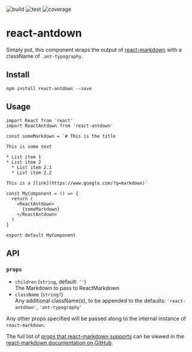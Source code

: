 ![build](https://github.com/DwayneAnderson/react-antdown/actions/workflows/build.yml/badge.svg)
![test](https://github.com/DwayneAnderson/react-antdown/actions/workflows/test.yml/badge.svg)
![coverage](https://img.shields.io/codecov/c/github/dwayneanderson/react-andown/main)

# react-antdown

Simply put, this component wraps the output of [react-markdown](https://www.npmjs.com/package/react-markdown) with a className of `.ant-typography`.

## Install

```
npm install react-antdown --save
```

## Usage

```
import React from 'react'
import ReactAntdown from 'react-antdown'

const someMarkdown = `# This is the title

This is some text

* List item 1
* List item 2
  * List item 2.1
  * List item 2.2

This is a [link](https://www.google.com/?q=markdown)`

const MyComponent = () => {
  return (
    <ReactAntdown>
      {someMarkdown}
    </ReactAntdown>
  )
}

export default MyComponent
```

## API
### `props`

*   `children` (`string`, default: `''`)\
    The Markdown to pass to ReactMarkdown
*   `className` (`string?`)\
    Any additional className(s), to be appended to the defaults: `'react-antdown'`, `'ant-typography'`

Any other props specified will be passed along to the internal instance of `react-markdown`.

The full list of [props that react-markdown supports](https://github.com/remarkjs/react-markdown) can be viewed in the [react-markdown documentation on GitHub](https://github.com/remarkjs/react-markdown).

